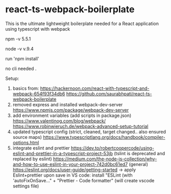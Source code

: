 # react-ts-webpack-boilerplate
This is the ultimate lightweight boilerplate needed for a React application using typescript with webpack

npm -v
5.5.1

node -v
v.9.4

run 'npm install'

no cli needed .




Setup: 
1. basics from: 
https://hackernoon.com/react-with-typescript-and-webpack-654f93f34db6
https://github.com/saurabhpati/react-ts-webpack-boilerplate
2. removed express and installed webpack-dev-server
https://www.npmjs.com/package/webpack-dev-server
3. add environment variables (add scripts in package.json)
https://www.valentinog.com/blog/webpack/
https://www.robinwieruch.de/webpack-advanced-setup-tutorial
4. updated typescript config (strict, cleaned, target changed.. also ensured source maps)
https://www.typescriptlang.org/docs/handbook/compiler-options.html
5. integrate eslint and prettier
https://dev.to/robertcoopercode/using-eslint-and-prettier-in-a-typescript-project-53jb  (tslint is deprecated and replaced by eslint)
https://medium.com/the-node-js-collection/why-and-how-to-use-eslint-in-your-project-742d0bc61ed7  (general)
https://eslint.org/docs/user-guide/getting-started
-> apply Eslint+prettier upon save in VS code: install "ESLint (with 'autoFixOnSave..." + "Prettier - Code formatter"  (will create vscode settings file)

